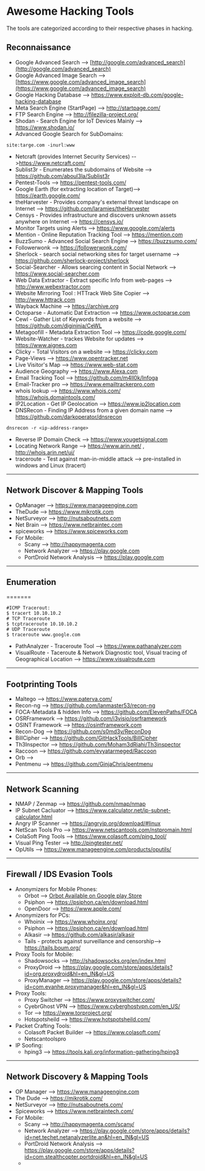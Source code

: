# Awesome Hacking Tools
The tools are categorized according to their respective phases in hacking.

## Reconnaissance
- Google Advanced Search --> [http://google.com/advanced_search](http://google.com/advanced_search)
- Google Advanced Image Search --> [https://www.google.com/advanced_image_search](https://www.google.com/advanced_image_search)
- Google Hacking Database --> https://www.exploit-db.com/google-hacking-database
- Meta Search Engine (StartPage) --> http://startpage.com/
- FTP Search Engine --> http://filezilla-project.org/
- Shodan - Search Engine for IoT Devices Mainly --> https://www.shodan.io/
- Advanced Google Search for SubDomains:

```
site:targe.com -inurl:www
```
- Netcraft (provides Internet Security Services) -->https://www.netcraft.com/
- Sublist3r - Enumerates the subdomains of Website --> https://github.com/aboul3la/Sublist3r
- Pentest-Tools --> https://pentest-tools.com/
- Google Earth (for extracting location of Target)--> https://earth.google.com/
- theHarvester - Provides company's external threat landscape on Internet --> https://github.com/laramies/theHarvester
- Censys - Provides infrastructure and discovers unknown assets anywhere on Internet  --> https://censys.io/
- Monitor Targets using Alerts --> https://www.google.com/alerts
- Mention - Online Reputation Tracking Tool --> https://mention.com
- BuzzSumo - Advanced Social Search Engine --> https://buzzsumo.com/
- Followerwonk --> https://followerwonk.com/
- Sherlock - search social networking sites for target username --> https://github.com/sherlock-project/sherlock
- Social-Searcher - Allows searcing content in Social Network --> https://www.social-searcher.com
- Web Data Extractor - Extract specific Info from web-pages --> http://www.webextractor.com
- Website Mirroring Tool : HTTrack Web Site Copier --> http://www.httrack.com
- Wayback Machine --> https://archive.org
- Octoparse - Automatic Dat Extraction --> https://www.octoparse.com
- Cewl - Gather List of Keywords from a website --> https://github.com/digininja/CeWL
- Metagoofill - Metadata Extraction Tool --> https://code.google.com/
- Website-Watcher - trackes Website for updates --> https://www.aignes.com
- Clicky - Total Visitors on a website --> https://clicky.com
- Page-Views  --> https://www.opentracker.net
- Live Visitor's Map --> https://www.web-stat.com
- Audience Geography --> https://www.Alexa.com
- Email Tracking Tool --> https://github.com/m4ll0k/Infoga
- Email-Tracker pro --> https://www.emailtrackerpro.com
- whois lookup --> https://www.whois.com/ https://whois.domaintools.com/
- IP2Location - Get IP Geolocation --> https://www.ip2location.com
- DNSRecon - Finding IP Address from a given domain name --> https://github.com/darkoperator/dnsrecon
```
dnsrecon -r <ip-address-range>
```
- Reverse IP Domain Check --> https://www.yougetsignal.com
- Locating Network Range --> https://www.arin.net/ , http://whois.arin.net/ui/
- traceroute - Test against man-in-middle attack --> pre-installed in windows and Linux (tracert)
<hr>

## Network Discover & Mapping Tools
- OpManager --> https://www.manageengine.com
- TheDude --> https://www.mikrotik.com
- NetSurveyor --> http://nutsaboutnets.com
- Net Brain --> https://www.netbraintec.com
- spiceworks --> https://www.spiceworks.com
- For Mobile:
	- Scany --> http://happymagenta.com
	- Network Analyzer -->  https://play.google.com
	- PortDroid Network Analysis --> https://play.google.com
	
<hr>

## Enumeration
=======
```shell
#ICMP Tracerout:
$ tracert 10.10.10.2
# TCP Traceroute
$ tcptraceroute 10.10.10.2
# UDP Traceroute
$ traceroute www.google.com
```
- PathAnalyzer - Traceroute Tool --> https://www.pathanalyzer.com
- VisualRoute - Taceroute & Network Diagnostic tool, Visual tracing of Geographical Location --> https://www.visualroute.com

<hr>

## Footprinting Tools
- Maltego --> https://www.paterva.com/
- Recon-ng --> https://github.com/lanmaster53/recon-ng
- FOCA-Metadata & hidden Info  --> https://github.com/ElevenPaths/FOCA
- OSRFramework --> https://github.com/i3visio/osrframework
- OSINT Framework --> https://osintframework.com
- Recon-Dog --> https://github.com/s0md3v/ReconDog
- BillCipher --> https://github.com/GitHackTools/BillCipher
- Th3Inspector --> https://github.com/Moham3dRiahi/Th3inspector
- Raccoon --> https://github.com/evyatarmeged/Raccoon
- Orb -->
- Pentmenu --> https://github.com/GinjaChris/pentmenu

<hr>

## Network Scanning
 - NMAP / Zenmap --> https://github.com/nmap/nmap
 - IP Subnet Cacluator --> https://www.calculator.net/ip-subnet-calculator.html
 - Angry IP Scanner --> https://angryip.org/download/#linux
 - NetScan Tools Pro --> https://www.netscantools.com/nstpromain.html
 - ColaSoft Ping Tools --> https://www.colasoft.com/ping_tool/
 - Visual Ping Tester --> http://pingtester.net/
 - OpUtils --> https://www.manageengine.com/products/oputils/

<hr>

## Firewall / IDS Evasion Tools
- Anonymizers for Mobile Phones:
	- Orbot --> [Orbot Available on Google play Store ](https://play.google.com/store/apps/details?id=org.torproject.android&hl=en_IN&gl=US)
	- Psiphon --> https://psiphon.ca/en/download.html
	- OpenDoor --> https://www.apple.com/
- Anonymizers for PCs:
	- Whoinix --> https://www.whoinx.org/
	- Psiphon --> https://psiphon.ca/en/download.html
	- Alkasir --> https://github.com/alkasir/alkasir
	- Tails - protects against surveillance and censorship--> https://tails.boum.org/ 
- Proxy Tools for Mobile:
	- Shadowsocks --> http://shadowsocks.org/en/index.html
	- ProxyDroid --> https://play.google.com/store/apps/details?id=org.proxydroid&hl=en_IN&gl=US
	- ProxyManager --> https://play.google.com/store/apps/details?id=com.evanhe.proxymanager&hl=en_IN&gl=US
- Proxy Tools:
	- Proxy Switcher --> https://www.proxyswitcher.com/
	- CyebrGhost VPN --> https://www.cyberghostvpn.com/en_US/
	- Tor --> https://www.torproject.org/
	- Hotspotsheild --> https://www.hotspotsheild.com/
- Packet Crafting Tools:
	- Colasoft Packet Builder --> https://www.colasoft.com/
	- Netscantoolspro
- IP Soofing:
	- hping3 --> https://tools.kali.org/information-gathering/hping3

<hr>

## Network Discovery & Mapping Tools

- OP Manager --> https://www.manageengine.com 
- The Dude --> https://mikrotik.com/
- NetSurveyor -->	http://nutsaboutnets.com/
- Spiceworks -->	https://www.netbraintech.com/
- For Mobile:
	- Scany --> http://happymagenta.com/scany/
	- Network Analyzer --> https://play.google.com/store/apps/details?id=net.techet.netanalyzerlite.an&hl=en_IN&gl=US
	- PortDroid Network Analysis --> https://play.google.com/store/apps/details?id=com.stealthcopter.portdroid&hl=en_IN&gl=US
	- 
